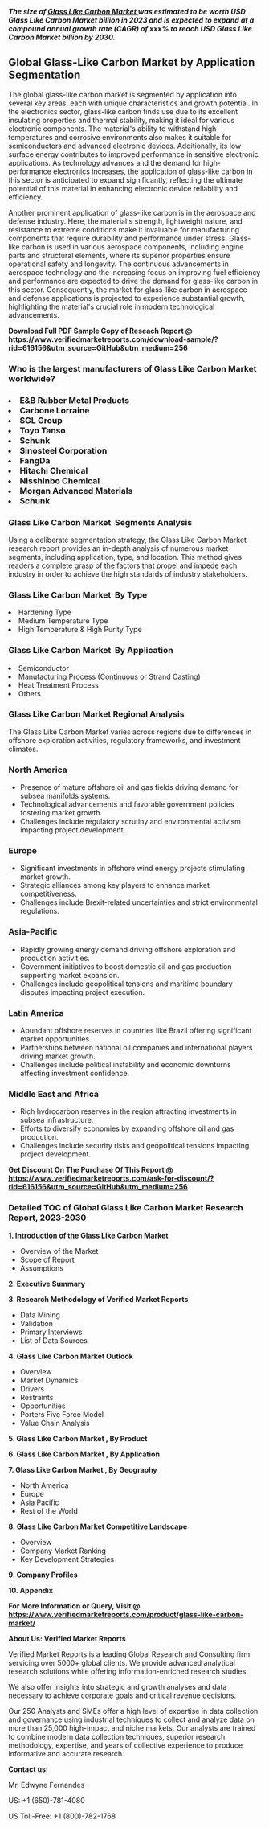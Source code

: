 <p><em><strong>The size of <a href="https://www.verifiedmarketreports.com/download-sample/?rid=616156&utm_source=GitHub&utm_medium=256" target="_blank">Glass Like Carbon Market </a> was estimated to be worth USD Glass Like Carbon Market billion in 2023 and is expected to expand at a compound annual growth rate (CAGR) of xxx% to reach USD Glass Like Carbon Market billion by 2030.</strong></em><br /><h2>Global Glass-Like Carbon Market by Application Segmentation</h2><p>The global glass-like carbon market is segmented by application into several key areas, each with unique characteristics and growth potential. In the electronics sector, glass-like carbon finds use due to its excellent insulating properties and thermal stability, making it ideal for various electronic components. The material's ability to withstand high temperatures and corrosive environments also makes it suitable for semiconductors and advanced electronic devices. Additionally, its low surface energy contributes to improved performance in sensitive electronic applications. As technology advances and the demand for high-performance electronics increases, the application of glass-like carbon in this sector is anticipated to expand significantly, reflecting the ultimate potential of this material in enhancing electronic device reliability and efficiency.</p><p>Another prominent application of glass-like carbon is in the aerospace and defense industry. Here, the material's strength, lightweight nature, and resistance to extreme conditions make it invaluable for manufacturing components that require durability and performance under stress. Glass-like carbon is used in various aerospace components, including engine parts and structural elements, where its superior properties ensure operational safety and longevity. The continuous advancements in aerospace technology and the increasing focus on improving fuel efficiency and performance are expected to drive the demand for glass-like carbon in this sector. Consequently, the market for glass-like carbon in aerospace and defense applications is projected to experience substantial growth, highlighting the material's crucial role in modern technological advancements.</p></p><p id="" class=""><strong>Download Full PDF Sample Copy of Reseach Report @ <a target="">https://www.verifiedmarketreports.com/download-sample/?rid=616156&utm_source=GitHub&utm_medium=256</a></strong></p><h3 id="" class="">Who is the largest manufacturers of&nbsp;Glass Like Carbon Market worldwide?</h3><h3 class=""></Li><Li>E&B Rubber Metal Products</Li><Li> Carbone Lorraine</Li><Li> SGL Group</Li><Li> Toyo Tanso</Li><Li> Schunk</Li><Li> Sinosteel Corporation</Li><Li> FangDa</Li><Li> Hitachi Chemical</Li><Li> Nisshinbo Chemical</Li><Li> Morgan Advanced Materials</Li><Li> Schunk</h3><h3 id="" class="">Glass Like Carbon Market &nbsp;Segments Analysis</h3><p id="" class="">Using a deliberate segmentation strategy, the Glass Like Carbon Market research report provides an in-depth analysis of numerous market segments, including application, type, and location. This method gives readers a complete grasp of the factors that propel and impede each industry in order to achieve the high standards of industry stakeholders.</p><h3 id="" class="">Glass Like Carbon Market &nbsp;By Type</h3><p></Li><Li>Hardening Type</Li><Li> Medium Temperature Type</Li><Li> High Temperature & High Purity Type</p><h3 id="" class="">Glass Like Carbon Market &nbsp;By Application</h3><p class=""></Li><Li>Semiconductor</Li><Li> Manufacturing Process (Continuous or Strand Casting)</Li><Li> Heat Treatment Process</Li><Li> Others</p><h3 id="" class="">Glass Like Carbon Market Regional Analysis</h3><p id="" class="">The Glass Like Carbon Market varies across regions due to differences in offshore exploration activities, regulatory frameworks, and investment climates.</p><h3 id="" class="">North America</h3><ul><li>Presence of mature offshore oil and gas fields driving demand for subsea manifolds systems.</li><li>Technological advancements and favorable government policies fostering market growth.</li><li>Challenges include regulatory scrutiny and environmental activism impacting project development.</li></ul><h3 id="" class="">Europe</h3><ul><li>Significant investments in offshore wind energy projects stimulating market growth.</li><li>Strategic alliances among key players to enhance market competitiveness.</li><li>Challenges include Brexit-related uncertainties and strict environmental regulations.</li></ul><h3 id="" class="">Asia-Pacific</h3><ul><li>Rapidly growing energy demand driving offshore exploration and production activities.</li><li>Government initiatives to boost domestic oil and gas production supporting market expansion.</li><li>Challenges include geopolitical tensions and maritime boundary disputes impacting project execution.</li></ul><h3 id="" class="">Latin America</h3><ul><li>Abundant offshore reserves in countries like Brazil offering significant market opportunities.</li><li>Partnerships between national oil companies and international players driving market growth.</li><li>Challenges include political instability and economic downturns affecting investment confidence.</li></ul><h3 id="" class="">Middle East and Africa</h3><ul><li>Rich hydrocarbon reserves in the region attracting investments in subsea infrastructure.</li><li>Efforts to diversify economies by expanding offshore oil and gas production.</li><li>Challenges include security risks and geopolitical tensions impacting project development.</li></ul><p id="" class=""><strong>Get Discount On The Purchase Of This Report @ <a href="https://www.verifiedmarketreports.com/ask-for-discount/?rid=616156&utm_source=GitHub&utm_medium=256" target="_blank">https://www.verifiedmarketreports.com/ask-for-discount/?rid=616156&utm_source=GitHub&utm_medium=256</a></strong></p><h3 id="" class="">Detailed TOC of Global Glass Like Carbon Market Research Report, 2023-2030</h3><p id="" class=""><strong>1. Introduction of the Glass Like Carbon Market </strong></p><ul><li>Overview of the Market</li><li>Scope of Report</li><li>Assumptions</li></ul><p id="" class=""><strong>2. Executive Summary</strong></p><p id="" class=""><strong>3. Research Methodology of Verified Market Reports</strong></p><ul><li>Data Mining</li><li>Validation</li><li>Primary Interviews</li><li>List of Data Sources</li></ul><p id="" class=""><strong>4. Glass Like Carbon Market Outlook</strong></p><ul><li>Overview</li><li>Market Dynamics</li><li>Drivers</li><li>Restraints</li><li>Opportunities</li><li>Porters Five Force Model</li><li>Value Chain Analysis</li></ul><p id="" class=""><strong>5. Glass Like Carbon Market , By Product</strong></p><p id="" class=""><strong>6. Glass Like Carbon Market , By Application</strong></p><p id="" class=""><strong>7. Glass Like Carbon Market , By Geography</strong></p><ul><li>North America</li><li>Europe</li><li>Asia Pacific</li><li>Rest of the World</li></ul><p id="" class=""><strong>8. Glass Like Carbon Market Competitive Landscape</strong></p><ul><li>Overview</li><li>Company Market Ranking</li><li>Key Development Strategies</li></ul><p id="" class=""><strong>9. Company Profiles</strong></p><p id="" class=""><strong>10. Appendix</strong></p><p id="" class=""><strong>For More Information or Query, Visit @ <a href="https://www.verifiedmarketreports.com/product/glass-like-carbon-market/" target="_blank">https://www.verifiedmarketreports.com/product/glass-like-carbon-market/</a></strong></p><p id="" class=""><strong>About Us: Verified Market Reports</strong></p><p id="" class="">Verified Market Reports is a leading Global Research and Consulting firm servicing over 5000+ global clients. We provide advanced analytical research solutions while offering information-enriched research studies.</p><p id="" class="">We also offer insights into strategic and growth analyses and data necessary to achieve corporate goals and critical revenue decisions.</p><p id="" class="">Our 250 Analysts and SMEs offer a high level of expertise in data collection and governance using industrial techniques to collect and analyze data on more than 25,000 high-impact and niche markets. Our analysts are trained to combine modern data collection techniques, superior research methodology, expertise, and years of collective experience to produce informative and accurate research.</p><p id="" class=""><strong>Contact us:</strong></p><p id="" class="">Mr. Edwyne Fernandes</p><p id="" class="">US: +1 (650)-781-4080</p><p id="" class="">US Toll-Free: +1 (800)-782-1768</p>
